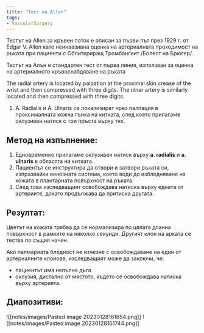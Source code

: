```yaml
---
title: "Тест на Allen"
tags:
- VascularSurgery
---
```


Тестът на Allen за кръвен поток е описан за първи път през 1929 г. от Edgar V. Allen като неинвазивна оценка на артериалната проходимост на ръката при пациенти с Облитериращ Тромбангиит /Болест на Брюгер/.

Тестът на Алън е стандартен тест от първа линия, използван за оценка на артериалното кръвоснабдяване на ръката

The radial artery is located by palpation at the proximal skin crease of the wrist and then compressed with three digits. The ulnar artery is similarly located and then compressed with three digits.

1. A. Radialis и A. Ulnaris се локализират чрез палпация в проксималната кожна гънка на китката, след което прилагаме оклузивен натиск с три пръста върху тях.
## Метод на изпълнение:
1. Едновременно прилагаме оклузивен натиск върху **а. radialis** и **a. ulnaris** в областта на китката.
2. Пациентът се инструктира да отвори и затвори ръката си, изпразвайки венозната система, което води до избледняване на кожата в плантарната повърхност на ръката.
3. След това изследващият освобождава натиска върху едната от артериите, докато продължава да притиска другата.

## Резултат:
Цветът на кожата трябва да се нормализира по цялата дланна повърхност в рамките на няколко секунди. Другият клон на арката се тества по същия начин.

Ако палмарната бледност не изчезне с освобождаване на един от артериалните клонове, изследващият може да заключи, че:
- пациентът има непълна дъга 
- оклузия, дистално от мястото, където се освобождава натиска върху артерията.

## Диапозитиви:
![[notes/images/Pasted image 20230128161654.png]]
![[notes/images/Pasted image 20230128161744.png]]
